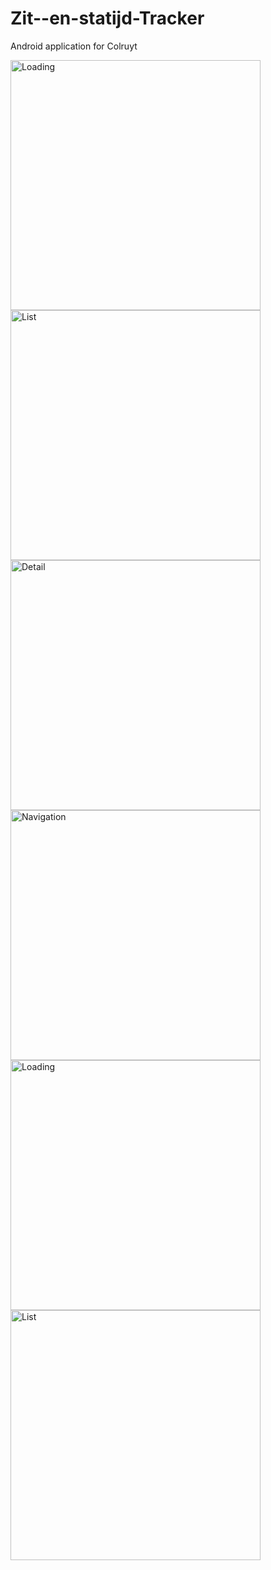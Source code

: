 # Zit--en-statijd-Tracker
Android application for Colruyt

<img width="400" alt="Loading" src="https://i.imgur.com/bMYPmnG.png"> <img width="400" alt="List" src="https://i.imgur.com/G3cnDmu.png">
<img width="400" alt="Detail" src="https://i.imgur.com/UtGJE2a.png"> <img width="400" alt="Navigation" src="https://i.imgur.com/mc7UhiU.png">
<img width="400" alt="Loading" src="https://i.imgur.com/UBaS814.png"> <img width="400" alt="List" src="https://i.imgur.com/Xz2UIBP.png">
